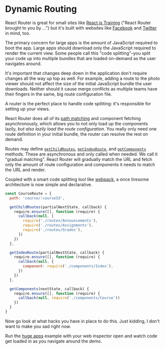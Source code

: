 # Dynamic Routing

React Router is great for small sites like [React.js Training](https://reactjs-training.com) ("React Router brought to you by ...") but it's built with websites like [Facebook](https://www.facebook.com/) and [Twitter](https://twitter.com/) in mind, too.

The primary concern for large apps is the amount of JavaScript required to boot the app. Large apps should download only the JavaScript required to render the current view. Some people call this "code splitting"–you split your code up into multiple bundles that are loaded on-demand as the user navigates around.

It's important that changes deep down in the application don't require changes all the way up top as well. For example, adding a route to the photo viewer should not affect the size of the initial JavaScript bundle the user downloads. Neither should it cause merge conflicts as multiple teams have their fingers in the same, big route configuration file.

A router is the perfect place to handle code splitting: it's responsible for setting up your views.

React Router does all of its [path matching](/docs/guides/RouteMatching.md) and component fetching asynchronously, which allows you to not only load up the components lazily, *but also lazily load the route configuration*. You really only need one route definition in your initial bundle, the router can resolve the rest on demand.

Routes may define [`getChildRoutes`](/docs/API.md#getchildroutespartialnextstate-callback), [`getIndexRoute`](/docs/API.md#getindexroutepartialnextstate-callback), and [`getComponents`](/docs/API.md#getcomponentsnextstate-callback) methods. These are asynchronous and only called when needed. We call it "gradual matching". React Router will gradually match the URL and fetch only the amount of route configuration and components it needs to match the URL and render.

Coupled with a smart code splitting tool like [webpack](http://webpack.github.io/), a once tiresome architecture is now simple and declarative.

```js
const CourseRoute = {
  path: 'course/:courseId',

  getChildRoutes(partialNextState, callback) {
    require.ensure([], function (require) {
      callback(null, [
        require('./routes/Announcements'),
        require('./routes/Assignments'),
        require('./routes/Grades'),
      ])
    })
  },

  getIndexRoute(partialNextState, callback) {
    require.ensure([], function (require) {
      callback(null, {
        component: require('./components/Index'),
      })
    })
  },

  getComponents(nextState, callback) {
    require.ensure([], function (require) {
      callback(null, require('./components/Course'))
    })
  }
}
```

Now go look at what hacks you have in place to do this. Just kidding, I don't want to make you sad right now.

Run the [huge apps](https://github.com/reactjs/react-router/tree/master/examples/huge-apps) example with your web inspector open and watch code get loaded in as you navigate around the demo.
